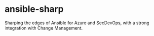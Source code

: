 # ansible-sharp
Sharping the edges of Ansible for Azure and SecDevOps, with a strong integration with Change Management.
